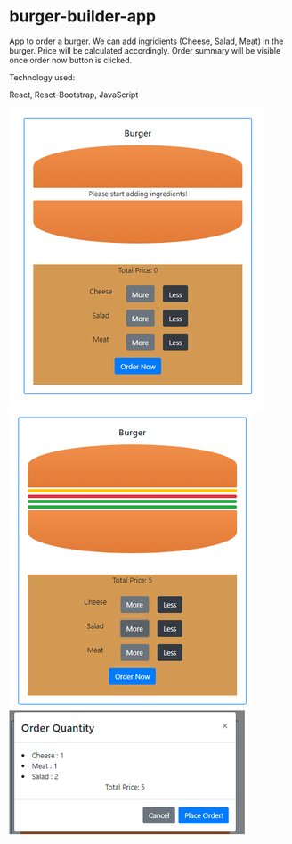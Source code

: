 # burger-builder-app

App to order a burger. We can add ingridients (Cheese, Salad, Meat) in the burger. Price will be calculated accordingly.
Order summary will be visible once order now button is clicked.

Technology used:

React, React-Bootstrap, JavaScript

![](https://github.com/tushargoel86/burger-builder-app/blob/master/v1/app-images/Main.PNG) ![](https://github.com/tushargoel86/burger-builder-app/blob/master/v1/app-images/AddIngridients.PNG)
![](https://github.com/tushargoel86/burger-builder-app/blob/master/v1/app-images/OrderSummary.PNG)

